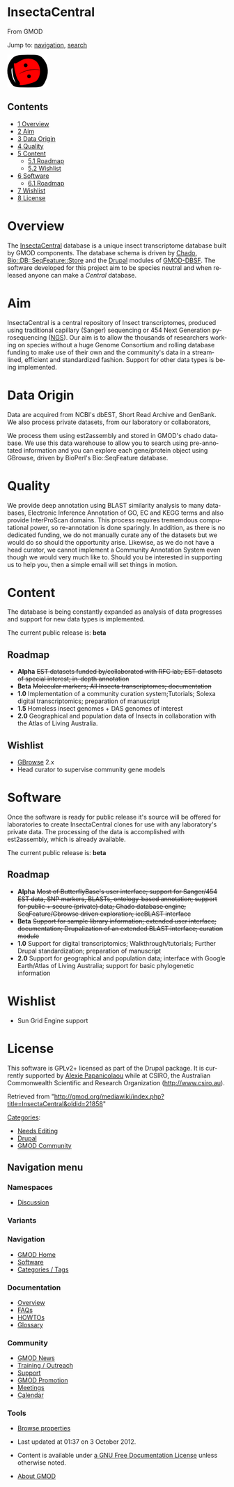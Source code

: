 <div id="mw-page-base" class="noprint">

</div>

<div id="mw-head-base" class="noprint">

</div>

<div id="content" class="mw-body" role="main">

<span id="top"></span>

<div id="mw-js-message" style="display:none;">

</div>



# <span dir="auto">InsectaCentral</span>

<div id="bodyContent">

<div id="siteSub">

From GMOD

</div>

<div id="contentSub">

</div>

<div id="jump-to-nav" class="mw-jump">

Jump to: [navigation](#mw-navigation), [search](#p-search)

</div>

<div id="mw-content-text" class="mw-content-ltr" lang="en" dir="ltr">

<div class="center">

<div class="floatnone">

<a href="http://insectacentral.org" rel="nofollow"
title="InsectaCentral"><img
src="../mediawiki/images/9/9b/InsectaCentralLogo.png" width="93"
height="75" alt="InsectaCentral" /></a>

</div>

</div>

<div id="toc" class="toc">

<div id="toctitle">

## Contents

</div>

- [<span class="tocnumber">1</span>
  <span class="toctext">Overview</span>](#Overview)
- [<span class="tocnumber">2</span>
  <span class="toctext">Aim</span>](#Aim)
- [<span class="tocnumber">3</span> <span class="toctext">Data
  Origin</span>](#Data_Origin)
- [<span class="tocnumber">4</span>
  <span class="toctext">Quality</span>](#Quality)
- [<span class="tocnumber">5</span>
  <span class="toctext">Content</span>](#Content)
  - [<span class="tocnumber">5.1</span>
    <span class="toctext">Roadmap</span>](#Roadmap)
  - [<span class="tocnumber">5.2</span>
    <span class="toctext">Wishlist</span>](#Wishlist)
- [<span class="tocnumber">6</span>
  <span class="toctext">Software</span>](#Software)
  - [<span class="tocnumber">6.1</span>
    <span class="toctext">Roadmap</span>](#Roadmap_2)
- [<span class="tocnumber">7</span>
  <span class="toctext">Wishlist</span>](#Wishlist_2)
- [<span class="tocnumber">8</span>
  <span class="toctext">License</span>](#License)

</div>

# <span id="Overview" class="mw-headline">Overview</span>

The <a href="http://insectacentral.org" class="external text"
rel="nofollow">InsectaCentral</a> database is a unique insect
transcriptome database built by GMOD components. The database schema is
driven by <a href="Chado" class="mw-redirect" title="Chado">Chado</a>,
<a href="http://search.cpan.org/perldoc?Bio::DB::SeqFeature::Store"
class="external text" rel="nofollow">Bio::DB::SeqFeature::Store</a> and
the [Drupal](Drupal "Drupal") modules of
<a href="GMOD-DBSF" class="mw-redirect" title="GMOD-DBSF">GMOD-DBSF</a>.
The software developed for this project aim to be species neutral and
when released anyone can make a *Central* database.

# <span id="Aim" class="mw-headline">Aim</span>

InsectaCentral is a central repository of Insect transcriptomes,
produced using traditional capillary (Sanger) sequencing or 454 Next
Generation pyrosequencing
(<a href="NGS" class="mw-redirect" title="NGS">NGS</a>). Our aim is to
allow the thousands of researchers working on species without a huge
Genome Consortium and rolling database funding to make use of their own
and the community's data in a streamlined, efficient and standardized
fashion. Support for other data types is being implemented.

# <span id="Data_Origin" class="mw-headline">Data Origin</span>

Data are acquired from NCBI's dbEST, Short Read Archive and GenBank. We
also process private datasets, from our laboratory or collaborators,

We process them using est2assembly and stored in GMOD's chado database.
We use this data warehouse to allow you to search using pre-annotated
information and you can explore each gene/protein object using GBrowse,
driven by BioPerl's Bio::SeqFeature database.

# <span id="Quality" class="mw-headline">Quality</span>

We provide deep annotation using BLAST similarity analysis to many
databases, Electronic Inference Annotation of GO, EC and KEGG terms and
also provide InterProScan domains. This process requires trememdous
computational power, so re-annotation is done sparingly. In addition, as
there is no dedicated funding, we do not manually curate any of the
datasets but we would do so should the opportunity arise. Likewise, as
we do not have a head curator, we cannot implement a Community
Annotation System even though we would very much like to. Should you be
interested in supporting us to help you, then a simple email will set
things in motion.

# <span id="Content" class="mw-headline">Content</span>

The database is being constantly expanded as analysis of data progresses
and support for new data types is implemented.

The current public release is: **beta**

## <span id="Roadmap" class="mw-headline">Roadmap</span>

- **Alpha** ~~EST datasets funded by/collaborated with RFC lab; EST
  datasets of special interest; in-depth annotation~~
- **Beta** ~~Molecular markers; All Insecta transcriptomes;
  documentation~~
- **1.0** Implementation of a community curation system;Tutorials;
  Solexa digital transcriptomics; preparation of manuscript
- **1.5** Homeless insect genomes + DAS genomes of interest
- **2.0** Geographical and population data of Insects in collaboration
  with the Atlas of Living Australia.

## <span id="Wishlist" class="mw-headline">Wishlist</span>

- [GBrowse](GBrowse.1 "GBrowse") 2.x
- Head curator to supervise community gene models

# <span id="Software" class="mw-headline">Software</span>

Once the software is ready for public release it's source will be
offered for laboratories to create InsectaCentral clones for use with
any laboratory's private data. The processing of the data is
accomplished with est2assembly, which is already available.

The current public release is: **beta**

## <span id="Roadmap_2" class="mw-headline">Roadmap</span>

- **Alpha** ~~Most of ButterflyBase's user interface; support for
  Sanger/454 EST data, SNP markers, BLASTs, ontology-based annotation;
  support for public + secure (private) data; Chado database engine;
  SeqFeature/Gbrowse driven exploration; iceBLAST interface~~
- **Beta** ~~Support for sample library information; extended user
  interface; documentation; Drupalization of an extended BLAST
  interface; curation module~~
- **1.0** Support for digital transcriptomics; Walkthrough/tutorials;
  Further Drupal standardization; preparation of manuscript
- **2.0** Support for geographical and population data; interface with
  Google Earth/Atlas of Living Australia; support for basic phylogenetic
  information

# <span id="Wishlist_2" class="mw-headline">Wishlist</span>

- Sun Grid Engine support

# <span id="License" class="mw-headline">License</span>

This software is GPLv2+ licensed as part of the Drupal package. It is
currently supported by [Alexie
Papanicolaou](User%3AAlpapan "User%3AAlpapan") while at CSIRO, the
Australian Commonwealth Scientific and Research Organization
(<a href="http://www.csiro.au" class="external free"
rel="nofollow">http://www.csiro.au</a>).

</div>

<div class="printfooter">

Retrieved from
"<http://gmod.org/mediawiki/index.php?title=InsectaCentral&oldid=21858>"

</div>

<div id="catlinks" class="catlinks">

<div id="mw-normal-catlinks" class="mw-normal-catlinks">

[Categories](Special%3ACategories "Special%3ACategories"):

- [Needs Editing](Category%3ANeeds_Editing "Category%3ANeeds Editing")
- [Drupal](Category%3ADrupal "Category%3ADrupal")
- [GMOD Community](Category%3AGMOD_Community "Category%3AGMOD Community")

</div>

</div>

<div class="visualClear">

</div>

</div>

</div>

<div id="mw-navigation">

## Navigation menu

<div id="mw-head">



<div id="left-navigation">

<div id="p-namespaces" class="vectorTabs" role="navigation"
aria-labelledby="p-namespaces-label">

### Namespaces


- <span id="ca-talk"><a
  href="http://gmod.org/mediawiki/index.php?title=Talk:InsectaCentral&amp;action=edit&amp;redlink=1"
  accesskey="t"
  title="Discussion about the content page [t]">Discussion</a></span>

</div>

<div id="p-variants" class="vectorMenu emptyPortlet" role="navigation"
aria-labelledby="p-variants-label">

### 

### Variants[](#)

<div class="menu">

</div>

</div>

</div>





</div>

</div>

</div>

<div id="mw-panel">

<div id="p-logo" role="banner">

<a href="Main_Page"
style="background-image: url(../images/GMOD-cogs.png);"
title="Visit the main page"></a>

</div>

<div id="p-Navigation" class="portal" role="navigation"
aria-labelledby="p-Navigation-label">

### Navigation

<div class="body">

- <span id="n-GMOD-Home">[GMOD Home](Main_Page)</span>
- <span id="n-Software">[Software](GMOD_Components)</span>
- <span id="n-Categories-.2F-Tags">[Categories /
  Tags](Categories)</span>

</div>

</div>

<div id="p-Documentation" class="portal" role="navigation"
aria-labelledby="p-Documentation-label">

### Documentation

<div class="body">

- <span id="n-Overview">[Overview](Overview)</span>
- <span id="n-FAQs">[FAQs](Category%3AFAQ)</span>
- <span id="n-HOWTOs">[HOWTOs](Category%3AHOWTO)</span>
- <span id="n-Glossary">[Glossary](Glossary)</span>

</div>

</div>

<div id="p-Community" class="portal" role="navigation"
aria-labelledby="p-Community-label">

### Community

<div class="body">

- <span id="n-GMOD-News">[GMOD News](GMOD_News)</span>
- <span id="n-Training-.2F-Outreach">[Training /
  Outreach](Training_and_Outreach)</span>
- <span id="n-Support">[Support](Support)</span>
- <span id="n-GMOD-Promotion">[GMOD Promotion](GMOD_Promotion)</span>
- <span id="n-Meetings">[Meetings](Meetings)</span>
- <span id="n-Calendar">[Calendar](Calendar)</span>

</div>

</div>

<div id="p-tb" class="portal" role="navigation"
aria-labelledby="p-tb-label">

### Tools

<div class="body">


- <span id="t-smwbrowselink"><a href="Special%3ABrowse/InsectaCentral" rel="smw-browse">Browse
  properties</a></span>


</div>

</div>

</div>

</div>

<div id="footer" role="contentinfo">

- <span id="footer-info-lastmod">Last updated at 01:37 on 3 October
  2012.</span>
<!-- - <span id="footer-info-viewcount">15,959 page views.</span> -->
- <span id="footer-info-copyright">Content is available under
  <a href="http://www.gnu.org/licenses/fdl-1.3.html" class="external"
  rel="nofollow">a GNU Free Documentation License</a> unless otherwise
  noted.</span>

<!-- -->

- <span id="footer-places-about">[About
  GMOD](GMOD%3AAbout "GMOD%3AAbout")</span>

<!-- -->






</div>
